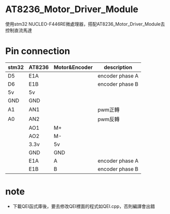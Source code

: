 # AT8236_Motor_Driver_Module
使用stm32 NUCLEO-F446RE微處理器，搭配AT8236_Motor_Driver_Module去控制直流馬達

# Pin connection

| stm32 | AT8236 | Motor&Encoder |description|
| ----- | ------ | ----- | ----------------- |
| D5 | E1A | | encoder phase A |
| D6 | E1B | | encoder phase B |
| 5v | 5v | |
| GND | GND | |
| A1 | AN1 | | pwm正轉 |
| A0 | AN2 | | pwm反轉 |
| | AO1 | M+ | 
| | AO2 | M- |
| | 3.3v | 5v |
| | GND | GND |
| | E1A | A | encoder phase A |
| | E1B | B | encoder phase B |

# note
- 下載QEI函式庫後，要去修改QEI裡面的程式如QEI.cpp，否則編譯會出錯
